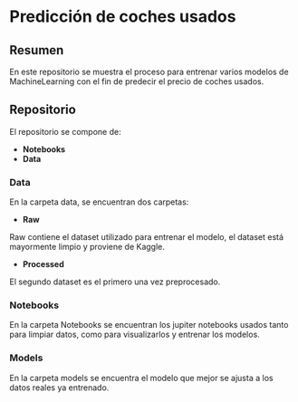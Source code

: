 # **Predicción de coches usados**

## **Resumen**

En este repositorio se muestra el proceso para entrenar varios modelos de MachineLearning con el fin de predecir el precio de coches usados.

## **Repositorio**

El repositorio se compone de:

- **Notebooks**
- **Data**

### **Data** 

En la carpeta data, se encuentran dos carpetas:

- **Raw**

Raw contiene el dataset utilizado para entrenar el modelo, el dataset está mayormente limpio y proviene de Kaggle.

- **Processed**

El segundo dataset es el primero una vez preprocesado.

### **Notebooks**

En la carpeta Notebooks se encuentran los jupiter notebooks usados tanto para limpiar datos, como para visualizarlos y entrenar los modelos.

### **Models**

En la carpeta models se encuentra el modelo que mejor se ajusta a los datos reales ya entrenado.

